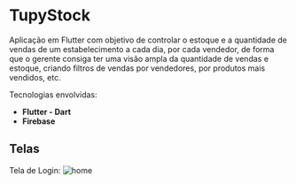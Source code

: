 # TupyStock

Aplicação em Flutter com objetivo de controlar o estoque e a quantidade de vendas de um estabelecimento a cada dia, por cada vendedor, de forma que o gerente consiga ter uma visão ampla da quantidade de vendas e estoque, criando filtros de vendas por vendedores, por produtos mais vendidos, etc.

Tecnologias envolvidas:
- **Flutter - Dart**
- **Firebase**



## Telas

Tela de Login:
![home](https://github.com/willyamcts/TupyStock/blob/master/login_page.png)
